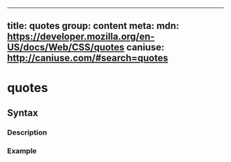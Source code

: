 
  ---
  title: quotes
  group: content
  meta:
    mdn: https://developer.mozilla.org/en-US/docs/Web/CSS/quotes
    caniuse: http://caniuse.com/#search=quotes
  ---

  # quotes
  <!--- Introduction for quotes, keep it brief and set the overall context -->

  ## Syntax
  <!--- Introduce the various syntax for quotes -->

  ### Description
  <!--- For each major section of syntax, provide a description explaining its usage further -->

  ### Example
  <!--- Provide code examples for the syntax block you're currently describing -->